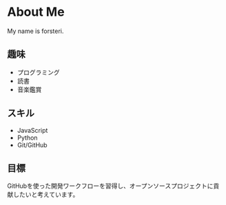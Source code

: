 # About Me

My name is forsteri.

## 趣味
- プログラミング
- 読書
- 音楽鑑賞

## スキル
- JavaScript
- Python
- Git/GitHub

## 目標
GitHubを使った開発ワークフローを習得し、オープンソースプロジェクトに貢献したいと考えています。

